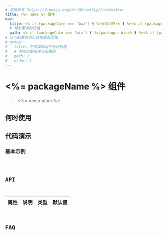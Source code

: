 ```yaml
---
# 文档参考 https://d.umijs.org/zh-CN/config/frontmatter
title: <%= name %> 组件
nav:
  title: <% if (packageCate === 'biz') { %>业务组件<% } %><% if (packageCate === 'common') { %>通用组件<% } %>
  # 导航菜单的分组
  path: <% if (packageCate === 'biz') { %>/packages-biz<% } %><% if (packageCate === 'common') { %>packages-common<% } %>
# 以下配置先自行选择是否添加
# group:
#   title: 左侧菜单组件分组标题
#   # 左侧菜单组件分组路径
#   path: /
#   order: 1
---
```


# <%= packageName %> 组件
> <%= description %>

## 何时使用
<!-- 说明组件的使用场景 -->

## 代码演示

### 基本示例

<code src="./examples/basic.tsx" />

## API

| 属性 | 说明 | 类型 | 默认值 |
| ---- | ---- | ---- | ------ |

## FAQ
